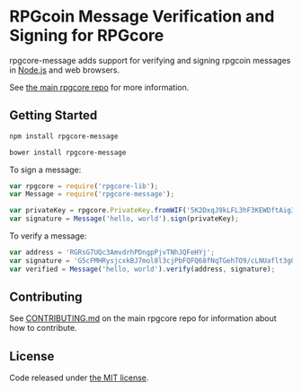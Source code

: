 # RPGcoin Message Verification and Signing for RPGcore




rpgcore-message adds support for verifying and signing rpgcoin messages in [Node.js](http://nodejs.org/) and web browsers.

See [the main rpgcore repo](https://github.com/RPGCoin/rpgcore) for more information.

## Getting Started

```sh
npm install rpgcore-message
```

```sh
bower install rpgcore-message
```

To sign a message:

```javascript
var rpgcore = require('rpgcore-lib');
var Message = require('rpgcore-message');

var privateKey = rpgcore.PrivateKey.fromWIF('5K2DxqJ9kLFL3hF3KEWDftAig3TyAXenDxpr27PaLBieuSFo5PQ');
var signature = Message('hello, world').sign(privateKey);
```

To verify a message:

```javascript
var address = 'RGRsG7UQc3AmvdrhPDngpPjvTNhJQFeHYj';
var signature = 'G5cFMHRysjcxkBJ7mol8l3cjPbFQFQ68fNqTGehTO9/cLNUaflt3gQT//yAUp5fqWF0snDlZYkXJoooazBicRTg=';
var verified = Message('hello, world').verify(address, signature);
```

## Contributing

See [CONTRIBUTING.md](https://github.com/RPGCoin/rpgcore/blob/master/CONTRIBUTING.md) on the main rpgcore repo for information about how to contribute.

## License

Code released under [the MIT license](https://github.com/RPGCoin/rpgcore/blob/master/LICENSE).
